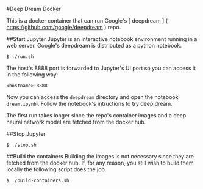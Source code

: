 #Deep Dream Docker

This is a docker container that can run Google's [ deepdream ] ( https://github.com/google/deepdream ) repo.

##Start Jupyter
Jupyter is an interactive notebook environment running in a web server.
Google's deepdream is distributed as a python notebook.
```
$ ./run.sh
```
The host's 8888 port is forwarded to Jupyter's UI port so you can access it in the following way:
```
<hostname>:8888
```
Now you can access the `deepdream` directory and open the notebook `dream.ipynb`i.
Follow the notebook's intructions to try deep dream.

The first run takes longer since the repo's container images and a deep neural network model are fetched from the docker hub.

##Stop Jupyter
```
$ ./stop.sh
```

##Build the containers
Building the images is not necessary since they are fetched from the docker hub.
If, for any reason, you still wish to build them locally the following script
does the job.
```
$ ./build-containers.sh
```
